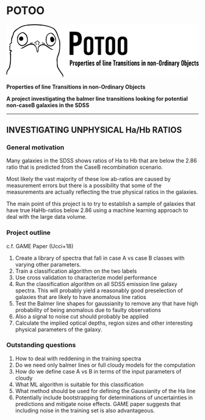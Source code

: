 # POTOO
![Potoo logo](https://github.com/axru5812/POTOO/blob/master/POTOO_big_logo.png)

**Properties of line Transitions in non-Ordinary Objects**

**A project investigating the balmer line transitions looking for potential non-caseB galaxies in the SDSS**

-------------------------------------------------------------------------------

## INVESTIGATING UNPHYSICAL Ha/Hb RATIOS

### General motivation ###

Many galaxies in the SDSS shows ratios of Ha to Hb that are below the 2.86 ratio that is predicted from the CaseB recombination scenario.

Most likely the vast majority of these low ab-ratios are caused by measurement errors but there is a possibility that some of the measurements are actually reflecting the true physical ratios in the galaxies.

The main point of this project is to try to establish a sample of galaxies that have true HaHb-ratios below 2.86 using a machine learning approach to deal with the large data volume.

### Project outline ###
c.f. GAME Paper (Ucci+18)

1. Create a library of spectra that fall in case A vs case B classes with varying other parameters.
2. Train a classification algorithm on the two labels
3. Use cross validation to characterize model performance
4. Run the classification algorithm on all SDSS emission line galaxy spectra. This will probably yield a reasonably good preselection of galaxies that are likely to have anomalous line ratios
5. Test the Balmer line shapes for gaussianity to remove any that have high probability of being anomalous due to faulty observations
6. Also a signal to noise cut should probably be applied
7. Calculate the implied optical depths, region sizes and other interesting physical parameters of the galaxy.

### Outstanding questions ###
1. How to deal with reddening in the training spectra
2. Do we need only balmer lines or full cloudy models for the computation
3. How do we define case A vs B in terms of the input parameters of cloudy
4. What ML algorithm is suitable for this classification
5. What method should be used for defining the Gaussianity of the Ha line
6. Potentially include bootstrapping for determinations of uncertainties in predictions and mitigate noise effects. GAME paper suggests that including noise in the training set is also advantageous.
